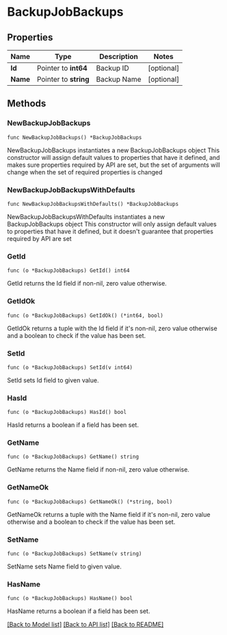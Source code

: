 # BackupJobBackups

## Properties

Name | Type | Description | Notes
------------ | ------------- | ------------- | -------------
**Id** | Pointer to **int64** | Backup ID | [optional] 
**Name** | Pointer to **string** | Backup Name | [optional] 

## Methods

### NewBackupJobBackups

`func NewBackupJobBackups() *BackupJobBackups`

NewBackupJobBackups instantiates a new BackupJobBackups object
This constructor will assign default values to properties that have it defined,
and makes sure properties required by API are set, but the set of arguments
will change when the set of required properties is changed

### NewBackupJobBackupsWithDefaults

`func NewBackupJobBackupsWithDefaults() *BackupJobBackups`

NewBackupJobBackupsWithDefaults instantiates a new BackupJobBackups object
This constructor will only assign default values to properties that have it defined,
but it doesn't guarantee that properties required by API are set

### GetId

`func (o *BackupJobBackups) GetId() int64`

GetId returns the Id field if non-nil, zero value otherwise.

### GetIdOk

`func (o *BackupJobBackups) GetIdOk() (*int64, bool)`

GetIdOk returns a tuple with the Id field if it's non-nil, zero value otherwise
and a boolean to check if the value has been set.

### SetId

`func (o *BackupJobBackups) SetId(v int64)`

SetId sets Id field to given value.

### HasId

`func (o *BackupJobBackups) HasId() bool`

HasId returns a boolean if a field has been set.

### GetName

`func (o *BackupJobBackups) GetName() string`

GetName returns the Name field if non-nil, zero value otherwise.

### GetNameOk

`func (o *BackupJobBackups) GetNameOk() (*string, bool)`

GetNameOk returns a tuple with the Name field if it's non-nil, zero value otherwise
and a boolean to check if the value has been set.

### SetName

`func (o *BackupJobBackups) SetName(v string)`

SetName sets Name field to given value.

### HasName

`func (o *BackupJobBackups) HasName() bool`

HasName returns a boolean if a field has been set.


[[Back to Model list]](../README.md#documentation-for-models) [[Back to API list]](../README.md#documentation-for-api-endpoints) [[Back to README]](../README.md)


